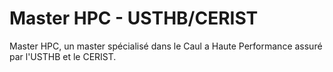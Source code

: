 # Master HPC - USTHB/CERIST

Master HPC, un master spécialisé dans le Caul a Haute Performance assuré par l'USTHB et le CERIST.

